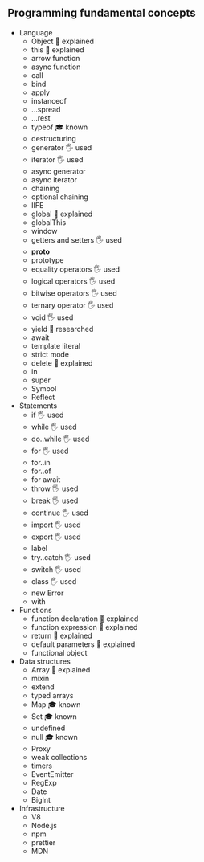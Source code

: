 ## Programming fundamental concepts

- Language
  - Object 🙋 explained
  - this 🙋 explained 
  - arrow function
  - async function
  - call 
  - bind
  - apply
  - instanceof
  - ...spread
  - ...rest
  - typeof 🎓 known
  - destructuring
  - generator 🖐️ used
  - iterator 🖐️ used
  - async generator
  - async iterator
  - chaining
  - optional chaining
  - IIFE
  - global 🙋 explained
  - globalThis
  - window 
  - getters and setters 🖐️ used
  - __proto__
  - prototype 
  - equality operators 🖐️ used 
  - logical operators 🖐️ used 
  - bitwise operators 🖐️ used
  - ternary operator 🖐️ used
  - void 🖐️ used
  - yield 🔬 researched 
  - await
  - template literal
  - strict mode
  - delete 🙋 explained
  - in
  - super
  - Symbol
  - Reflect
- Statements
  - if 🖐️ used
  - while 🖐️ used
  - do..while 🖐️ used
  - for 🖐️ used
  - for..in
  - for..of
  - for await 
  - throw 🖐️ used
  - break 🖐️ used
  - continue 🖐️ used
  - import 🖐️ used
  - export 🖐️ used
  - label
  - try..catch 🖐️ used
  - switch 🖐️ used
  - class 🖐️ used
  - new Error
  - with
- Functions
  - function declaration 🙋 explained
  - function expression 🙋 explained
  - return 🙋 explained
  - default parameters 🙋 explained
  - functional object
- Data structures
  - Array 🙋 explained
  - mixin
  - extend
  - typed arrays
  - Map 🎓 known
  - Set 🎓 known
  - undefined
  - null 🎓 known
  - Proxy
  - weak collections
  - timers
  - EventEmitter
  - RegExp
  - Date
  - BigInt
- Infrastructure
  - V8
  - Node.js
  - npm
  - prettier
  - MDN
